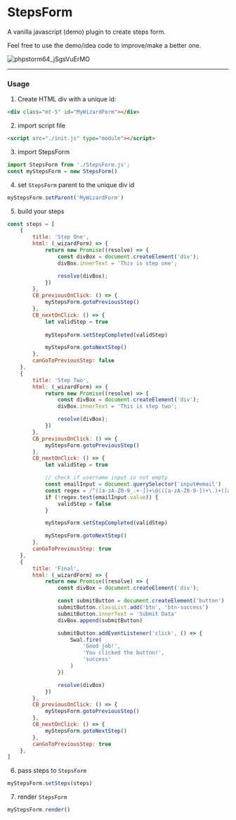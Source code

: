 # StepsForm
A vanilla javascript (demo) plugin to create steps form.

Feel free to use the demo/idea code to improve/make a better one.

![phpstorm64_jSgsVuErMO](https://user-images.githubusercontent.com/25286081/213615478-eb9185e4-1063-4fb7-afb4-e005a9f66390.gif)

---

### Usage

1. Create HTML div with a unique id:
```html
<div class="mt-5" id="MyWizardForm"></div>
```

2. import script file
```html
<script src="./init.js" type="module"></script>
```

3. import StepsForm
```javascript
import StepsForm from './StepsForm.js';
const myStepsForm = new StepsForm()
```

4. set `StepsForm` parent to the unique div id
```javascript
myStepsForm.setParent('MyWizardForm')
```

5. build your steps
```javascript
const steps = [
    {
        title: 'Step One',
        html: (_wizardForm) => {
            return new Promise((resolve) => {
                const divBox = document.createElement('div');
                divBox.innerText = 'This is step one';

                resolve(divBox);
            })
        },
        CB_previousOnClick: () => {
            myStepsForm.gotoPreviousStep()
        },
        CB_nextOnClick: () => {
            let validStep = true
            
            myStepsForm.setStepCompleted(validStep)

            myStepsForm.gotoNextStep()
        },
        canGoToPreviousStep: false
    },
    {
        title: 'Step Two',
        html: (_wizardForm) => {
            return new Promise((resolve) => {
                const divBox = document.createElement('div');
                divBox.innerText = 'This is step two';

                resolve(divBox);
            })
        },
        CB_previousOnClick: () => {
            myStepsForm.gotoPreviousStep()
        },
        CB_nextOnClick: () => {
            let validStep = true

            // check if username input is not empty
            const emailInput = document.querySelector('input#email')
            const regex = /^([a-zA-Z0-9_.+-])+\@(([a-zA-Z0-9-])+\.)+([a-zA-Z0-9]{2,4})+$/;
            if (!regex.test(emailInput.value)) {
                validStep = false
            }

            myStepsForm.setStepCompleted(validStep)

            myStepsForm.gotoNextStep()
        },
        canGoToPreviousStep: true
    },
    {
        title: 'Final',
        html: (_wizardForm) => {
            return new Promise((resolve) => {
                const divBox = document.createElement('div');

                const submitButton = document.createElement('button')
                submitButton.classList.add('btn', 'btn-success')
                submitButton.innerText = 'Submit Data'
                divBox.append(submitButton)

                submitButton.addEventListener('click', () => {
                    Swal.fire(
                        'Good job!',
                        'You clicked the button!',
                        'success'
                    )
                })

                resolve(divBox)
            })
        },
        CB_previousOnClick: () => {
            myStepsForm.gotoPreviousStep()
        },
        CB_nextOnClick: () => {
            myStepsForm.gotoNextStep()
        },
        canGoToPreviousStep: true
    },
]
```

6. pass steps to `StepsForm`
```javascript
myStepsForm.setSteps(steps)
```

7. render `StepsForm`
```javascript
myStepsForm.render()
```
